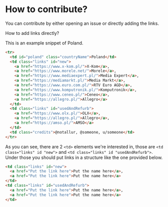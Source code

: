 
# How to contribute?

You can contribute by either opening an issue or directly adding the links.

How to add links directly?

This is an example snippet of Poland.

```html
<tr>
  <td id="poland" class="countryName">Poland</td>
  <td class="links" id="new">
    <a href="https://www.x-kom.pl/">X-Kom</a>,
    <a href="https://www.morele.net/">Morele</a>,
    <a href="https://www.mediaexpert.pl/">Media Expert</a>,
    <a href="https://mediamarkt.pl/">Media Markt</a>,
    <a href="https://www.euro.com.pl/">RTV Euro AGD</a>,
    <a href="https://www.komputronik.pl/">Komputronik</a>,
    <a href="https://www.ceneo.pl/">Ceneo</a>,
    <a href="https://allegro.pl/">Allegro</a>
  </td>
  <td class="links" id="usedAndRefurb">
    <a href="https://www.olx.pl/">OLX</a>,
    <a href="https://allegro.pl/">Allegro</a>,
    <a href="https://amso.pl/">AMSO</a>
  </td>
  <td class="credits">@notallur, @someone, u/someone</td>
</tr>
```

As you can see, there are 2 `<td>` elements we're interested in, those are `<td class="links" id "new">` and `<td class="links" id "usedAndRefurb">`.
Under those you should put links in a structure like the one provided below.

```html
<td class="links" id="new">
  <a href="Put the link here">Put the name here</a>,
  <a href="Put the link here">Put the name here</a>
</td>
<td class="links" id="usedAndRefurb">
  <a href="Put the link here">Put the name here</a>,
  <a href="Put the link here">Put the name here</a>
</td>
```
